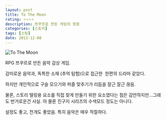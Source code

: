 ```yaml
---
layout: post
title: To The Moon
rating: ⭐️⭐️⭐️⭐️
description: 쯔꾸르로 만든 게임의 정점
categories: [스토리]
tags: [스팀]
date: 2013-12-08
---
```


![To The Moon](../../review/img/2013/to_the_moon.png)

RPG 쯔꾸르로 만든 음악 감상 게임.

감미로운 음악과, 독특한 소재 (추억 탐험)으로 접근한  한편의 드라마 같았다.

하지만 개인적으로 구슬 모으기와 퍼즐 맞추기가 리듬을 잘근 잘근 끊음.

물론, 스토리 텔링용 요소를 직접 찾게 만들기 위한 요소였다는 점은 감안하지만...그래도 번거로운건 사실. 아 물론 진구지 시리즈의 수색모드 정도는 아니다.

설정도 좋고, 전개도 좋았음. 특히 음악은 매우 적절하다.
